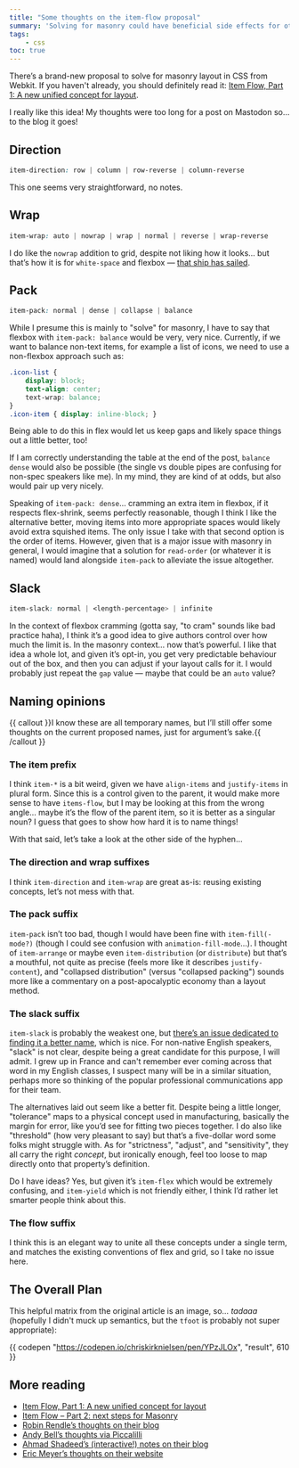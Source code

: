 ```yaml
---
title: "Some thoughts on the item-flow proposal"
summary: 'Solving for masonry could have beneficial side effects for other layout methods.'
tags:
    - css
toc: true
---
```


There’s a brand-new proposal to solve for masonry layout in CSS from Webkit. If you haven't already, you should definitely read it: [Item Flow, Part 1: A new unified concept for layout](https://webkit.org/blog/16587/item-flow-part-1-a-new-unified-concept-for-layout/).

I really like this idea! My thoughts were too long for a post on Mastodon so… to the blog it goes!

## Direction 

```css
item-direction: row | column | row-reverse | column-reverse
```

This one seems very straightforward, no notes.

## Wrap

```css
item-wrap: auto | nowrap | wrap | normal | reverse | wrap-reverse
```

I do like the `nowrap` addition to grid, despite not liking how it looks… but that’s how it is for `white-space` and flexbox — [that ship has sailed](https://wiki.csswg.org/ideas/mistakes#:~:text=nowrap).

## Pack

```css
item-pack: normal | dense | collapse | balance
```

While I presume this is mainly to "solve" for masonry, I have to say that flexbox with `item-pack: balance` would be very, very nice. Currently, if we want to balance non-text items, for example a list of icons, we need to use a non-flexbox approach such as:

```css
.icon-list {
	display: block;
	text-align: center;
	text-wrap: balance;
}
.icon-item { display: inline-block; }
```

Being able to do this in flex would let us keep gaps and likely space things out a little better, too!

If I am correctly understanding the table at the end of the post, `balance dense` would also be possible (the single vs double pipes are confusing for non-spec speakers like me). In my mind, they are kind of at odds, but also would pair up very nicely.

Speaking of `item-pack: dense`… cramming an extra item in flexbox, if it respects flex-shrink, seems perfectly reasonable, though I think I like the alternative better, moving items into more appropriate spaces would likely avoid extra squished items. The only issue I take with that second option is the order of items. However, given that is a major issue with masonry in general, I would imagine that a solution for `read-order` (or whatever it is named) would land alongside `item-pack` to alleviate the issue altogether.

## Slack
```css
item-slack: normal | <length-percentage> | infinite
```

In the context of flexbox cramming (gotta say, "to cram" sounds like bad practice haha), I think it’s a good idea to give authors control over how much the limit is. In the masonry context… now that’s powerful. I like that idea a whole lot, and given it’s opt-in, you get very predictable behaviour out of the box, and then you can adjust if your layout calls for it. I would probably just repeat the `gap` value — maybe that could be an `auto` value?

## Naming opinions

{{ callout }}I know these are all temporary names, but I’ll still offer some thoughts on the current proposed names, just for argument’s sake.{{ /callout }}

### The item prefix
I think `item-*` is a bit weird, given we have `align-items` and `justify-items` in plural form. Since this is a control given to the parent, it would make more sense to have `items-flow`, but I may be looking at this from the wrong angle… maybe it’s the flow of the parent item, so it is better as a singular noun? I guess that goes to show how hard it is to name things!

With that said, let’s take a look at the other side of the hyphen…

### The direction and wrap suffixes
I think `item-direction` and `item-wrap` are great as-is: reusing existing concepts, let’s not mess with that.

### The pack suffix
`item-pack` isn’t too bad, though I would have been fine with `item-fill(-mode?)` (though I could see confusion with `animation-fill-mode`…). I thought of `item-arrange` or maybe even `item-distribution` (or `distribute`) but that’s a mouthful, not quite as precise (feels more like it describes `justify-content`), and "collapsed distribution" (versus "collapsed packing") sounds more like a commentary on a post-apocalyptic economy than a layout method.

### The slack suffix
`item-slack` is probably the weakest one, but [there’s an issue dedicated to finding it a better name](https://github.com/w3c/csswg-drafts/issues/10884), which is nice. For non-native English speakers, "slack" is not clear, despite being a great candidate for this purpose, I will admit. I grew up in France and can't remember ever coming across that word in my English classes, I suspect many will be in a similar situation, perhaps more so thinking of the popular professional communications app for their team.

The alternatives laid out seem like a better fit. Despite being a little longer, "tolerance" maps to a physical concept used in manufacturing, basically the margin for error, like you’d see for fitting two pieces together. I do also like "threshold" (how very pleasant to say) but that’s a five-dollar word some folks might struggle with. As for "strictness", "adjust", and "sensitivity", they all carry the right _concept_, but ironically enough, feel too loose to map directly onto that property’s definition.

Do I have ideas? Yes, but given it’s `item-flex` which would be extremely confusing, and `item-yield` which is not friendly either, I think I’d rather let smarter people think about this.

### The flow suffix
I think this is an elegant way to unite all these concepts under a single term, and matches the existing conventions of flex and grid, so I take no issue here.

## The Overall Plan

This helpful matrix from the original article is an image, so… _tadaaa_ (hopefully I didn't muck up semantics, but the `tfoot` is probably not super appropriate):

{{ codepen "https://codepen.io/chriskirknielsen/pen/YPzJLOx", "result", 610 }}

## More reading
- [Item Flow, Part 1: A new unified concept for layout](https://webkit.org/blog/16587/item-flow-part-1-a-new-unified-concept-for-layout/)
- [Item Flow – Part 2: next steps for Masonry](https://webkit.org/blog/17219/item-flow-part-2-next-steps-for-masonry/)
- [Robin Rendle’s thoughts on their blog](https://robinrendle.com/notes/item-flow/)
- [Andy Bell’s thoughts via Piccalilli](https://piccalil.li/links/item-flow-part-1-a-new-unified-concept-for-layout/)
- [Ahmad Shadeed’s (interactive!) notes on their blog](https://ishadeed.com/article/item-flow/)
- [Eric Meyer’s thoughts on their website](https://meyerweb.com/eric/thoughts/2025/05/21/masonry-item-flow-and-gulp/)